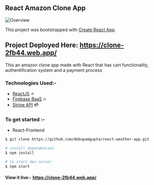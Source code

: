 ## React Amazon Clone App

![Overview](https://ibb.co/vBHYCzz)

This project was bootstrapped with [Create React App](https://github.com/facebook/create-react-app).

## Project Deployed Here: https://clone-2fb44.web.app/

This an amazon clone app made with React that has cart functionality, authentification system and a payment process

### Technologies Used:-

- <a href="https://reactjs.org/">ReactJS</a> ⚛
- <a href="https://firebase.google.com/docs/">Firebase BaaS</a> 🔥
- <a href="https://stripe.com/docs">Stripe API</a> 💳

### To get started :-

- React-Frontend

```sh
$ git clone https://github.com/debopamgupta/react-weather-app.git

# install dependencies
$ npm install

# to start dev-server
$ npm start
```

#### View it live:- https://clone-2fb44.web.app/
